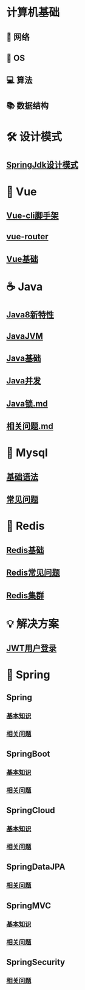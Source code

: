 # 计算机基础
## 🔗 网络
## 💾 OS
## 💻 算法
## 📚 数据结构

# 🛠 设计模式
## [SpringJdk设计模式](/DesignPatterns/SpringJdk设计模式.md)
# 🔏 Vue
## [Vue-cli脚手架](/Framework/Vue/Vue-cli脚手架.md)
## [vue-router](/Framework/Vue/vue-router.md)
## [Vue基础](/Framework/Vue/Vue基础.md)
# ☕️ Java
## [Java8新特性](/java/Java8新特性.md)
## [JavaJVM](/java/JavaJVM.md)
## [Java基础](/java/Java基础.md)
## [Java并发](/java/Java并发.md)
## [Java锁.md](/java/Java锁.md)
## [相关问题.md](/java/相关问题.md)
# 🐬 Mysql
## [基础语法](/Database/Mysql/基本语法.md)
## [常见问题](/Database/Mysql/相关问题.md)
# 📮 Redis
## [Redis基础](/Database/Redis/Redis基础.md)
## [Redis常见问题](/Database/Redis/Redis常见问题.md)
## [Redis集群](/Database/Redis/Redis集群.md)
# 💡 解决方案
## [JWT用户登录](/Solution/JWT用户登录.md)
# 🌿 Spring
## Spring
### [基本知识](/Spirng/Spirng/基本知识.md)
### [相关问题](/Spirng/Spirng/相关问题.md)
## SpringBoot
### [基本知识](/Spirng/SpringBoot/基本知识.md)
### [相关问题](/Spirng/SpringBoot/相关问题.md)
## SpringCloud
### [基本知识](/Spirng/SpringCloud/基本知识.md)
### [相关问题](/Spirng/SpringCloud/相关问题.md)
## SpringDataJPA
### [相关问题](/Spirng/SpringDataJPA/相关问题.md)
## SpringMVC
### [基本知识](/Spirng/SpringMVC/基本知识.md)
### [相关问题](/Spirng/SpringMVC/相关问题.md)
## SpringSecurity
### [相关问题](/Spirng/SpringSecurity/相关问题.md)
